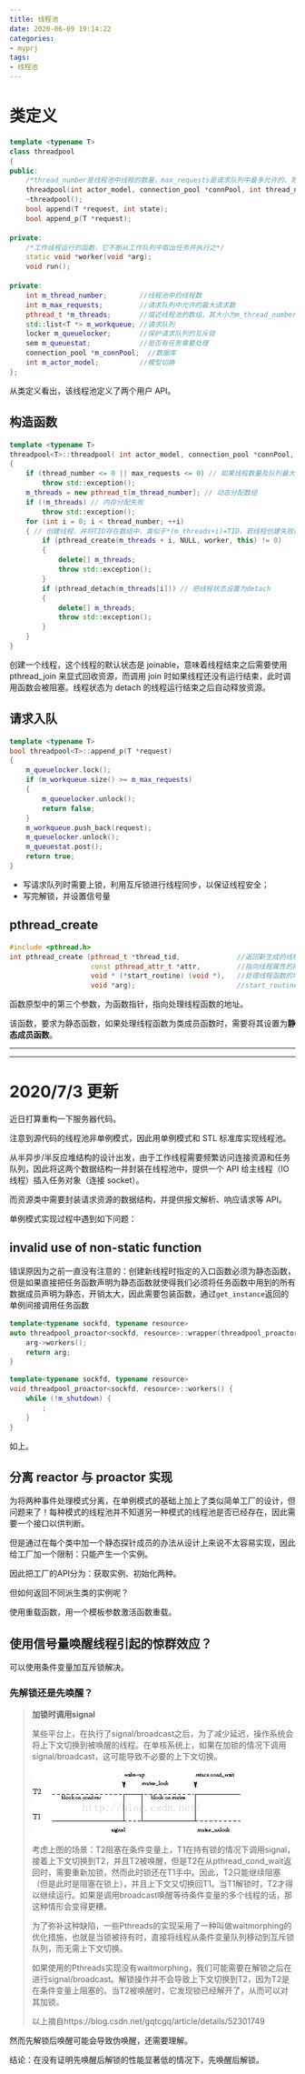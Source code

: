 ```yaml
---
title: 线程池
date: 2020-06-09 19:14:22
categories:
- myprj
tags:
- 线程池
---
```


# 类定义

```c++
template <typename T>
class threadpool
{
public:
    /*thread_number是线程池中线程的数量，max_requests是请求队列中最多允许的、等待处理的请求的数量*/
    threadpool(int actor_model, connection_pool *connPool, int thread_number = 8, int max_request = 10000);
    ~threadpool();
    bool append(T *request, int state);
    bool append_p(T *request);

private:
    /*工作线程运行的函数，它不断从工作队列中取出任务并执行之*/
    static void *worker(void *arg);
    void run();

private:
    int m_thread_number;        //线程池中的线程数
    int m_max_requests;         //请求队列中允许的最大请求数
    pthread_t *m_threads;       //描述线程池的数组，其大小为m_thread_number
    std::list<T *> m_workqueue; //请求队列
    locker m_queuelocker;       //保护请求队列的互斥锁
    sem m_queuestat;            //是否有任务需要处理
    connection_pool *m_connPool;  //数据库
    int m_actor_model;          //模型切换
};
```

从类定义看出，该线程池定义了两个用户 API。

## 构造函数

```c++
template <typename T>
threadpool<T>::threadpool( int actor_model, connection_pool *connPool, int thread_number, int max_requests) : m_actor_model(actor_model),m_thread_number(thread_number), m_max_requests(max_requests), m_threads(NULL),m_connPool(connPool)
{
    if (thread_number <= 0 || max_requests <= 0) // 如果线程数量及队列最大请求数非法，抛出异常
        throw std::exception();
    m_threads = new pthread_t[m_thread_number]; // 动态分配数组
    if (!m_threads) // 内存分配失败
        throw std::exception();
    for (int i = 0; i < thread_number; ++i)
    { // 创建线程，并将TID存在数组中，类似于*(m_threads+i)=TID，若线程创建失败返回不为0
        if (pthread_create(m_threads + i, NULL, worker, this) != 0)
        {
            delete[] m_threads;
            throw std::exception();
        }
        if (pthread_detach(m_threads[i])) // 把线程状态设置为detach
        {
            delete[] m_threads;
            throw std::exception();
        }
    }
}
```

创建一个线程，这个线程的默认状态是 joinable，意味着线程结束之后需要使用 pthread_join 来显式回收资源，而调用 join 时如果线程还没有运行结束，此时调用函数会被阻塞。线程状态为 detach 的线程运行结束之后自动释放资源。

## 请求入队

```c++
template <typename T>
bool threadpool<T>::append_p(T *request)
{
    m_queuelocker.lock();
    if (m_workqueue.size() >= m_max_requests)
    {
        m_queuelocker.unlock();
        return false;
    }
    m_workqueue.push_back(request);
    m_queuelocker.unlock();
    m_queuestat.post();
    return true;
}
```

- 写请求队列时需要上锁，利用互斥锁进行线程同步，以保证线程安全；
- 写完解锁，并设置信号量

## pthread_create

```c++
#include <pthread.h>
int pthread_create (pthread_t *thread_tid,              //返回新生成的线程的id
                    const pthread_attr_t *attr,         //指向线程属性的指针,通常设置为NULL
                    void * (*start_routine) (void *),   //处理线程函数的地址
                    void *arg);                         //start_routine()中的参数
```

函数原型中的第三个参数，为函数指针，指向处理线程函数的地址。

该函数，要求为静态函数，如果处理线程函数为类成员函数时，需要将其设置为**静态成员函数**。

---

---

# 2020/7/3 更新

近日打算重构一下服务器代码。

注意到源代码的线程池非单例模式，因此用单例模式和 STL 标准库实现线程池。

从半异步/半反应堆结构的设计出发，由于工作线程需要频繁访问连接资源和任务队列，因此将这两个数据结构一并封装在线程池中，提供一个 API 给主线程（IO线程）插入任务对象（连接 socket）。

而资源类中需要封装请求资源的数据结构，并提供报文解析、响应请求等 API。

单例模式实现过程中遇到如下问题：

## invalid use of non-static function

错误原因为之前一直没有注意的：创建新线程时指定的入口函数必须为静态函数，但是如果直接把任务函数声明为静态函数就使得我们必须将任务函数中用到的所有数据成员声明为静态，开销太大，因此需要包装函数，通过`get_instance`返回的单例间接调用任务函数

```c++
template<typename sockfd, typename resource>
auto threadpool_proactor<sockfd, resource>::wrapper(threadpool_proactor *arg) -> threadpool_proactor * {
    arg->workers();
    return arg;
}
```

```c++
template<typename sockfd, typename resource>
void threadpool_proactor<sockfd, resource>::workers() {
    while (!m_shutdown) {
        ;
    }
}
```

如上。

## 分离 reactor 与 proactor 实现

为将两种事件处理模式分离，在单例模式的基础上加上了类似简单工厂的设计，但问题来了！每种模式的线程池并不知道另一种模式的线程池是否已经存在，因此需要一个接口以供判断。

但是通过在每个类中加一个静态探针成员的办法从设计上来说不太容易实现，因此给工厂加一个限制：只能产生一个实例。

因此把工厂的API分为：获取实例、初始化两种。

但如何返回不同派生类的实例呢？

使用重载函数，用一个模板参数激活函数重载。

## 使用信号量唤醒线程引起的惊群效应？

可以使用条件变量加互斥锁解决。

### 先解锁还是先唤醒？

> **加锁时调用signal**
>
> ​     某些平台上，在执行了signal/broadcast之后，为了减少延迟，操作系统会将上下文切换到被唤醒的线程。在单核系统上，如果在加锁的情况下调用signal/broadcast，这可能导致不必要的上下文切换。
>
> ![img](线程池/20160824163410074)
>
> ​     考虑上图的场景：T2阻塞在条件变量上，T1在持有锁的情况下调用signal，接着上下文切换到T2，并且T2被唤醒，但是T2在从pthread_cond_wait返回时，需要重新加锁，然而此时锁还在T1手中。因此，T2只能继续阻塞（但是此时是阻塞在锁上），并且上下文又切换回T1。当T1解锁时，T2才得以继续运行。如果是调用broadcast唤醒等待条件变量的多个线程的话，那这种情形会变得更糟。
>
> ​     为了弥补这种缺陷，一些Pthreads的实现采用了一种叫做waitmorphing的优化措施，也就是当锁被持有时，直接将线程从条件变量队列移动到互斥锁队列，而无需上下文切换。
>
> ​     如果使用的Pthreads实现没有waitmorphing，我们可能需要在解锁之后在进行signal/broadcast。解锁操作并不会导致上下文切换到T2，因为T2是在条件变量上阻塞的。当T2被唤醒时，它发现锁已经解开了，从而可以对其加锁。
>
> 以上摘自https://blog.csdn.net/gqtcgq/article/details/52301749

然而先解锁后唤醒可能会导致伪唤醒，还需要理解。

结论：在没有证明先唤醒后解锁的性能显著低的情况下，先唤醒后解锁。